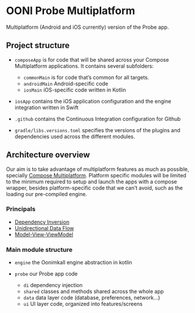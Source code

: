 # OONI Probe Multiplatform

Multiplatform (Android and iOS currently) version of the Probe app.

## Project structure

* `composeApp` is for code that will be shared across your Compose Multiplatform applications.
  It contains several subfolders:
  - `commonMain` is for code that’s common for all targets.
  - `androidMain` Android-specific code
  - `iosMain` iOS-specific code written in Kotlin

* `iosApp` contains the iOS application configuration and the engine integration written in Swift

* `.github` contains the Continuous Integration configuration for Github

* `gradle/libs.versions.toml` specifies the versions of the plugins and dependencies used across
  the different modules.

## Architecture overview

Our aim is to take advantage of multiplatform features as much as possible, specially [Compose
Multiplatform](https://www.jetbrains.com/lp/compose-multiplatform/). Platform specific modules
will be limited to the minimum required to setup and launch the apps with a compose wrapper,
besides platform-specific code that we can’t avoid, such as the loading our pre-compiled engine.

### Principals

* [Dependency Inversion](https://developer.android.com/topic/modularization/patterns#dependency_inversion)
* [Unidirectional Data Flow](https://developer.android.com/develop/ui/compose/architecture#udf)
* [Model-View-ViewModel](https://www.jetbrains.com/help/kotlin-multiplatform-dev/compose-viewmodel.html)

### Main module structure

* `engine` the Oonimkall engine abstraction in kotlin

* `probe` our Probe app code

  * `di` dependency injection
  * `shared` classes and methods shared across the whole app
  * `data` data layer code (database, preferences, network...)
  * `ui` UI layer code, organized into features/screens
